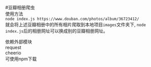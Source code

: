 #豆瓣相册爬虫  
使用方法  
`node index.js https://www.douban.com/photos/album/36723412/`  
就会将上述豆瓣相册中的所有相片爬取到本地项目`images`文件夹下, `node index.js`后的相册网址可以换成别的豆瓣相册网址。  

依赖外部模块  
request  
cheerio  
可使用npm下载  
